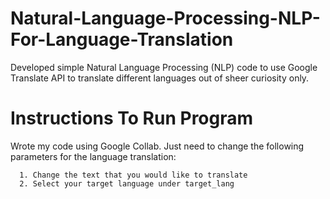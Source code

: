 # Natural-Language-Processing-NLP-For-Language-Translation
Developed simple Natural Language Processing (NLP) code to use Google Translate API to translate different languages out of sheer curiosity only. 

# Instructions To Run Program
Wrote my code using Google Collab. Just need to change the following parameters for the language translation:
```
  1. Change the text that you would like to translate
  2. Select your target language under target_lang
```
